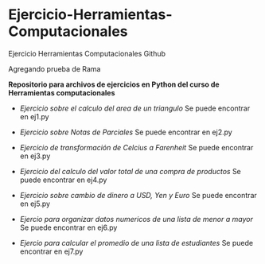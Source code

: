 # Ejercicio-Herramientas-Computacionales
Ejercicio Herramientas Computacionales Github

Agregando prueba de Rama

**Repositorio para archivos de ejercicios en Python del curso de Herramientas computacionales**

* _Ejercicio sobre el calculo del area de un triangulo_
  Se puede encontrar en ej1.py

* _Ejercicio sobre Notas de Parciales_
  Se puede encontrar en ej2.py

* _Ejercicio de transformación de Celcius a Farenheit_
  Se puede encontrar en ej3.py

* _Ejercicio del calculo del valor total de una compra de productos_
  Se puede encontrar en ej4.py

* _Ejercicio sobre cambio de dinero a USD, Yen y Euro_
  Se puede encontrar en ej5.py

* _Ejercio para organizar datos numericos de una lista de menor a mayor_
  Se puede encontrar en ej6.py

* _Ejercio para calcular el promedio de una lista de estudiantes_
  Se puede encontrar en ej7.py
